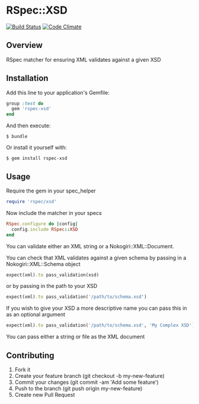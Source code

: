 # RSpec::XSD

[![Build Status](https://travis-ci.org/invisiblelines/rspec-xsd.svg)](https://travis-ci.org/invisiblelines/rspec-xsd)
[![Code Climate](https://codeclimate.com/github/invisiblelines/rspec-xsd/badges/gpa.svg)](https://codeclimate.com/github/invisiblelines/rspec-xsd)

## Overview

RSpec matcher for ensuring XML validates against a given XSD

## Installation

Add this line to your application's Gemfile:

```ruby
group :test do
  gem 'rspec-xsd'
end
```

And then execute:

```
$ bundle
```

Or install it yourself with:

```
$ gem install rspec-xsd
```

## Usage

Require the gem in your spec_helper

```ruby
require 'rspec/xsd'
```

Now include the matcher in your specs

```ruby
RSpec.configure do |config|
  config.include RSpec::XSD
end
```

You can validate either an XML string or a Nokogiri::XML::Document.

You can check that XML validates against a given schema by passing in a Nokogiri::XML::Schema object

```ruby
expect(xml).to pass_validation(xsd)
```

or by passing in the path to your XSD

```ruby
expect(xml).to pass_validation('/path/to/schema.xsd')
```

If you wish to give your XSD a more descriptive name you can pass this in as an optional argument

```ruby
expect(xml).to pass_validation('/path/to/schema.xsd', 'My Complex XSD')
```

You can pass either a string or file as the XML document

## Contributing

1. Fork it
2. Create your feature branch (git checkout -b my-new-feature)
3. Commit your changes (git commit -am 'Add some feature')
4. Push to the branch (git push origin my-new-feature)
5. Create new Pull Request
